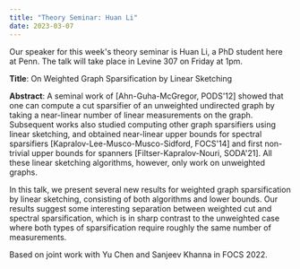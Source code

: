 ```yaml
---
title: "Theory Seminar: Huan Li"
date: 2023-03-07
---
```


Our speaker for this week's theory seminar is Huan Li, a PhD student here at Penn. The talk will take place in Levine 307 on Friday at 1pm.

**Title**: On Weighted Graph Sparsification by Linear Sketching

**Abstract**: A seminal work of [Ahn-Guha-McGregor, PODS'12] showed that one can compute a cut sparsifier of an unweighted undirected graph by taking a near-linear number of linear measurements on the graph. Subsequent works also studied computing other graph sparsifiers using linear sketching, and obtained near-linear upper bounds for spectral sparsifiers [Kapralov-Lee-Musco-Musco-Sidford, FOCS'14] and first non-trivial upper bounds for spanners [Filtser-Kapralov-Nouri, SODA'21]. All these linear sketching algorithms, however, only work on unweighted graphs.

In this talk, we present several new results for weighted graph sparsification by linear sketching, consisting of both algorithms and lower bounds. Our results suggest some interesting separation between weighted cut and spectral sparsification, which is in sharp contrast to the unweighted case where both types of sparsification require roughly the same number of measurements.

Based on joint work with Yu Chen and Sanjeev Khanna in FOCS 2022.
